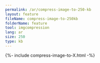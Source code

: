 ```yaml
---
permalink: /ar/compress-image-to-250-kb
layout: feature
fileName: compress-image-to-250kb
folderName: feature
tool: imgcompression
lang: ar
size: 250
type: kb
---
```


{%- include compress-image-to-X.html -%}
